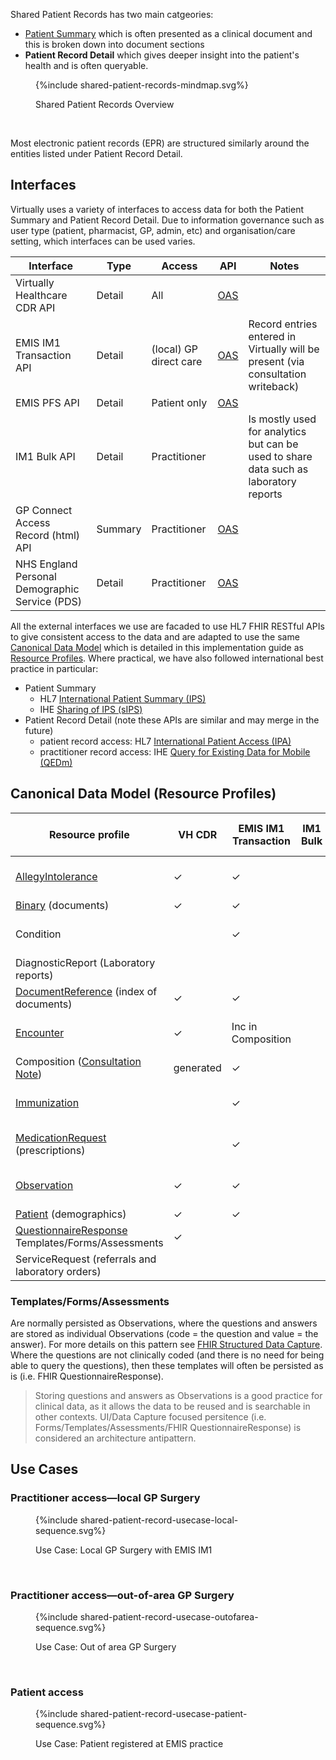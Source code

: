 
Shared Patient Records has two main catgeories:

- [Patient Summary](StructureDefinition-PatientSummary.html) which is often presented as a clinical document and this is broken down into document sections 
- **Patient Record Detail** which gives deeper insight into the patient's health and is often queryable.

<figure>
{%include shared-patient-records-mindmap.svg%}
<p id="fX.X.X.X-X" class="figureTitle">Shared Patient Records Overview</p>
</figure>
<br clear="all">

Most electronic patient records (EPR) are structured similarly around the entities listed under Patient Record Detail.

## Interfaces

Virtually uses a variety of interfaces to access data for both the Patient Summary and Patient Record Detail. Due to information governance such as user type (patient, pharmacist, GP, admin, etc) and organisation/care setting, which interfaces can be used varies.  

| Interface                                      | Type    | Access                 | API                                                                                                                    | Notes                                                                                 |
|------------------------------------------------|---------|------------------------|------------------------------------------------------------------------------------------------------------------------|---------------------------------------------------------------------------------------|
| Virtually Healthcare CDR API                   | Detail  | All                    | [OAS](https://pjoxxcgvvf.execute-api.eu-west-2.amazonaws.com/swagger-ui/index.html#/VH%20Clinical%20Data%20Repository) |                                                                                       |
| EMIS IM1 Transaction API                       | Detail  | (local) GP direct care | [OAS](https://pjoxxcgvvf.execute-api.eu-west-2.amazonaws.com/swagger-ui/index.html#/EMIS%20Web)                        | Record entries entered in Virtually will be present (via consultation writeback)      |
| EMIS PFS API                                   | Detail  | Patient only           | [OAS](https://836ix1x1m8.execute-api.eu-west-2.amazonaws.com/swagger-ui/index.html)                                    |                                                                                       |
| IM1 Bulk API                                   | Detail  | Practitioner           |                                                                                                                        | Is mostly used for analytics but can be used to share data such as laboratory reports |
| GP Connect Access Record (html) API            | Summary | Practitioner           | [OAS](https://fubfc00id1.execute-api.eu-west-2.amazonaws.com/swagger-ui/index.html#/GP%20Connect)                      |                                                                                       |
| NHS England Personal Demographic Service (PDS) | Detail  | Practitioner           | [OAS](https://fubfc00id1.execute-api.eu-west-2.amazonaws.com/swagger-ui/index.html#/NHS%20England%20Service)           |                                                                                       | 

All the external interfaces we use are facaded to use HL7 FHIR RESTful APIs to give consistent access to the data and are adapted to use the same [Canonical Data Model](https://www.enterpriseintegrationpatterns.com/patterns/messaging/CanonicalDataModel.html) which is detailed in this implementation guide as [Resource Profiles](artifacts.html#5).
Where practical, we have also followed international best practice in particular:

- Patient Summary 
  - HL7 [International Patient Summary (IPS)](https://build.fhir.org/ig/HL7/fhir-ips/index.html)
  - IHE [Sharing of IPS (sIPS)](https://profiles.ihe.net/ITI/sIPS/index.html)
- Patient Record Detail (note these APIs are similar and may merge in the future)
  - patient record access: HL7 [International Patient Access (IPA)](https://build.fhir.org/ig/HL7/fhir-ipa/)
  - practitioner record access: IHE [Query for Existing Data for Mobile (QEDm)](https://build.fhir.org/ig/IHE/QEDm/branches/master/index.html)

## Canonical Data Model (Resource Profiles)

| Resource profile                                                                                    | VH CDR    | EMIS IM1 Transaction | IM1 Bulk | EMIS PFS | GP Connect (html)                                               | GP Connect (structured) | NHS PDS  | 
|-----------------------------------------------------------------------------------------------------|-----------|----------------------|----------|----------|-----------------------------------------------------------------|-------------------------|----------|
| [AllegyIntolerance](StructureDefinition-AllergyIntolerance.html)                                    | &#10003;  | &#10003;             |          | &#10003; | [Patient Summary](StructureDefinition-PatientSummary.html) only |                         |          |
| [Binary](StructureDefinition-Binary.html) (documents)                                               | &#10003;  | &#10003;             |          | &#10003; |                                                                 |                         |          |
| Condition                                                                                           |           | &#10003;             |          | &#10003; | [Patient Summary](StructureDefinition-PatientSummary.html) only |                         |          |
| DiagnosticReport (Laboratory reports)                                                               |           |                      |          |          |                                                                 |                         |          |
| [DocumentReference](StructureDefinition-DocumentReference.html) (index of documents)                | &#10003;  | &#10003;             |          | &#10003; |                                                                 |                         |          |
| [Encounter](StructureDefinition-Encounter.html)                                                     | &#10003;  | Inc in Composition   |          | &#10003; | [Patient Summary](StructureDefinition-PatientSummary.html) only |                         |          |
| Composition ([Consultation Note](StructureDefinition-ConsulationNote.html))                         | generated | &#10003;             |          |          |                                                                 |                         |          |
| [Immunization](StructureDefinition-Immunization.html)                                               |           | &#10003;             |          | &#10003; | [Patient Summary](StructureDefinition-PatientSummary.html) only |                         |          |
| [MedicationRequest](StructureDefinition-MedicationRequest.html) (prescriptions)                     |           | &#10003;             |          | &#10003; | [Patient Summary](StructureDefinition-PatientSummary.html) only |                         |          |
| [Observation](StructureDefinition-Observation.html)                                                 | &#10003;  | &#10003;             |          | &#10003; | [Patient Summary](StructureDefinition-PatientSummary.html) only |                         |          |
| [Patient](StructureDefinition-Patient.html) (demographics)                                          | &#10003;  | &#10003;             |          | &#10003; |                                                                 |                         | &#10003; |
| [QuestionnaireResponse](StructureDefinition-QuestionnaireResponse.html) Templates/Forms/Assessments | &#10003;  |                      |          |          |                                                                 |                         | &#10003; |
| ServiceRequest (referrals and laboratory orders)                                                    |           |                      |          |          |                                                                 |                         |          |

### Templates/Forms/Assessments

Are normally persisted as Observations, where the questions and answers are stored as individual Observations (code = the question and value = the answer). For more details on this pattern see [FHIR Structured Data Capture](https://build.fhir.org/ig/HL7/sdc/index.html).
Where the questions are not clinically coded (and there is no need for being able to query the questions), then these templates will often be persisted as is (i.e. FHIR QuestionnaireResponse).

> Storing questions and answers as Observations is a good practice for clinical data, as it allows the data to be reused and is searchable in other contexts. UI/Data Capture focused persitence (i.e. Forms/Templates/Assessments/FHIR QuestionnaireResponse) is considered an architecture antipattern.

## Use Cases

### Practitioner access—local GP Surgery

<figure>
{%include shared-patient-record-usecase-local-sequence.svg%}
<p id="fX.X.X.X-X" class="figureTitle">Use Case: Local GP Surgery with EMIS IM1</p>
</figure>
<br clear="all">


### Practitioner access—out-of-area GP Surgery

<figure>
{%include shared-patient-record-usecase-outofarea-sequence.svg%}
<p id="fX.X.X.X-X" class="figureTitle">Use Case: Out of area GP Surgery</p>
</figure>
<br clear="all">

### Patient access

<figure>
{%include shared-patient-record-usecase-patient-sequence.svg%}
<p id="fX.X.X.X-X" class="figureTitle">Use Case: Patient registered at EMIS practice</p>
</figure>
<br clear="all">
